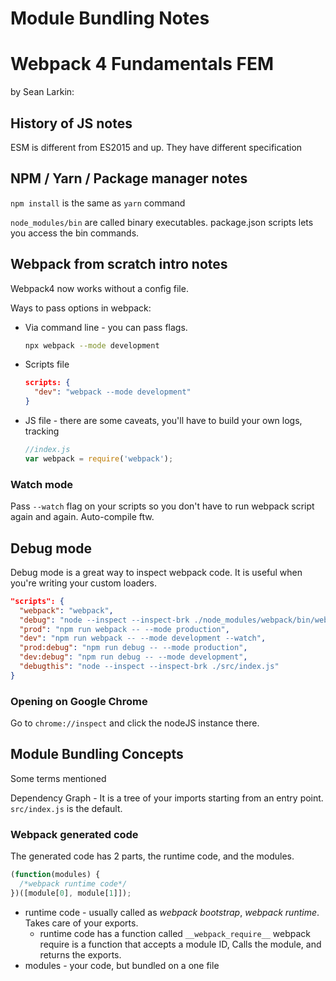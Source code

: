 # Module Bundling Notes

# Webpack 4 Fundamentals FEM

by Sean Larkin:

## History of JS notes

ESM is different from ES2015 and up. They have different specification

## NPM / Yarn / Package manager notes

`npm install` is the same as `yarn` command

`node_modules/bin` are called binary executables. package.json scripts lets you access the bin commands.

## Webpack from scratch intro notes

Webpack4 now works without a config file.

Ways to pass options in webpack:

- Via command line - you can pass flags.
  ```bash
  npx webpack --mode development
  ```
- Scripts file
  ```json
  scripts: {
    "dev": "webpack --mode development"
  }
  ```
- JS file - there are some caveats, you'll have to build your own logs, tracking
  ```js
  //index.js
  var webpack = require('webpack');
  ```

### Watch mode

Pass `--watch` flag on your scripts so you don't have to run webpack script again and again. Auto-compile ftw.

## Debug mode

Debug mode is a great way to inspect webpack code. It is useful when you're writing your custom loaders.

```json
"scripts": {
  "webpack": "webpack",
  "debug": "node --inspect --inspect-brk ./node_modules/webpack/bin/webpack.js",
  "prod": "npm run webpack -- --mode production",
  "dev": "npm run webpack -- --mode development --watch",
  "prod:debug": "npm run debug -- --mode production",
  "dev:debug": "npm run debug -- --mode development",
  "debugthis": "node --inspect --inspect-brk ./src/index.js"
}
```

### Opening on Google Chrome

Go to `chrome://inspect` and click the nodeJS instance there.

## Module Bundling Concepts

Some terms mentioned

Dependency Graph - It is a tree of your imports starting from an entry point. `src/index.js` is the default.

### Webpack generated code

The generated code has 2 parts, the runtime code, and the modules.

```js
(function(modules) {
  /*webpack runtime code*/
})([module[0], module[1]]);
```

- runtime code - usually called as _webpack bootstrap_, _webpack runtime_. Takes care of your exports.
  - runtime code has a function called `__webpack_require__` webpack require is a function that accepts a module ID, Calls the module, and returns the exports.
- modules - your code, but bundled on a one file
